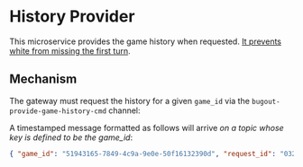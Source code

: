# History Provider

This microservice provides the game history when requested.  [It prevents white from missing the first turn](https://github.com/Terkwood/BUGOUT/issues/64).

## Mechanism

The gateway must request the history for a given `game_id` via the `bugout-provide-game-history-cmd` channel:

A timestamped message formatted as follows will arrive _on a topic whose key is defined to be the game_id_:

```json
{ "game_id": "51943165-7849-4c9a-9e0e-50f16132390d", "request_id": "03243984-c10b-4a86-a231-3b351364dd44",  "timestamp": 1565284695 }
```
